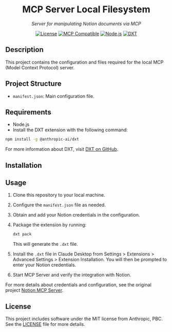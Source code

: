 
<div align="center">
  <h1> MCP Server Local Filesystem</h1>
  <p>
  <em>Server for manipulating Notion documents via MCP</em>
  </p>

  [![License](https://img.shields.io/badge/license-MIT-green.svg)](LICENSE)
  [![MCP Compatible](https://img.shields.io/badge/MCP-Compatible-brightgreen)](https://modelcontextprotocol.io)
  [![Node.js](https://img.shields.io/badge/Node.js-%3E=20.0.0-green)](https://nodejs.org/)
    [![DXT](https://img.shields.io/badge/DXT-%40anthropic--ai%2Fdxt-blue)](https://github.com/anthropics/dxt)

</div>

## Description

This project contains the configuration and files required for the local MCP (Model Context Protocol) server.

## Project Structure

- `manifest.json`: Main configuration file.

## Requirements

- Node.js
- Install the DXT extension with the following command:

```bash
npm install -g @anthropic-ai/dxt
```

For more information about DXT, visit [DXT on GitHub](https://github.com/anthropics/dxt).

## Installation

## Usage

1. Clone this repository to your local machine.
2. Configure the `manifest.json` file as needed.
3. Obtain and add your Notion credentials in the configuration.
4. Package the extension by running:

    ```bash
    dxt pack
    ```

    This will generate the `.dxt` file.

5. Install the `.dxt` file in Claude Desktop from Settings > Extensions > Advanced Settings > Extension Installation. You will then be prompted to enter your Notion credentials.
6. Start MCP Server and verify the integration with Notion.

For more details about credentials and configuration, see the original project [Notion MCP Server](https://github.com/makenotion/notion-mcp-server).

## License

This project includes software under the MIT license from Anthropic, PBC. See the [LICENSE](LICENSE) file for more details.
